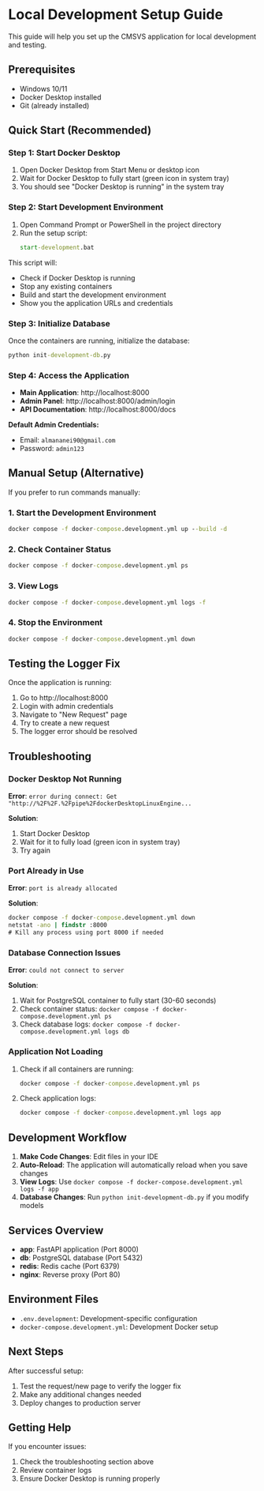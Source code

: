 # Local Development Setup Guide

This guide will help you set up the CMSVS application for local development and testing.

## Prerequisites

- Windows 10/11
- Docker Desktop installed
- Git (already installed)

## Quick Start (Recommended)

### Step 1: Start Docker Desktop
1. Open Docker Desktop from Start Menu or desktop icon
2. Wait for Docker Desktop to fully start (green icon in system tray)
3. You should see "Docker Desktop is running" in the system tray

### Step 2: Start Development Environment
1. Open Command Prompt or PowerShell in the project directory
2. Run the setup script:
   ```cmd
   start-development.bat
   ```

This script will:
- Check if Docker Desktop is running
- Stop any existing containers
- Build and start the development environment
- Show you the application URLs and credentials

### Step 3: Initialize Database
Once the containers are running, initialize the database:
```cmd
python init-development-db.py
```

### Step 4: Access the Application
- **Main Application**: http://localhost:8000
- **Admin Panel**: http://localhost:8000/admin/login
- **API Documentation**: http://localhost:8000/docs

**Default Admin Credentials:**
- Email: `almananei90@gmail.com`
- Password: `admin123`

## Manual Setup (Alternative)

If you prefer to run commands manually:

### 1. Start the Development Environment
```cmd
docker compose -f docker-compose.development.yml up --build -d
```

### 2. Check Container Status
```cmd
docker compose -f docker-compose.development.yml ps
```

### 3. View Logs
```cmd
docker compose -f docker-compose.development.yml logs -f
```

### 4. Stop the Environment
```cmd
docker compose -f docker-compose.development.yml down
```

## Testing the Logger Fix

Once the application is running:

1. Go to http://localhost:8000
2. Login with admin credentials
3. Navigate to "New Request" page
4. Try to create a new request
5. The logger error should be resolved

## Troubleshooting

### Docker Desktop Not Running
**Error**: `error during connect: Get "http://%2F%2F.%2Fpipe%2FdockerDesktopLinuxEngine...`

**Solution**: 
1. Start Docker Desktop
2. Wait for it to fully load (green icon in system tray)
3. Try again

### Port Already in Use
**Error**: `port is already allocated`

**Solution**:
```cmd
docker compose -f docker-compose.development.yml down
netstat -ano | findstr :8000
# Kill any process using port 8000 if needed
```

### Database Connection Issues
**Error**: `could not connect to server`

**Solution**:
1. Wait for PostgreSQL container to fully start (30-60 seconds)
2. Check container status: `docker compose -f docker-compose.development.yml ps`
3. Check database logs: `docker compose -f docker-compose.development.yml logs db`

### Application Not Loading
1. Check if all containers are running:
   ```cmd
   docker compose -f docker-compose.development.yml ps
   ```
2. Check application logs:
   ```cmd
   docker compose -f docker-compose.development.yml logs app
   ```

## Development Workflow

1. **Make Code Changes**: Edit files in your IDE
2. **Auto-Reload**: The application will automatically reload when you save changes
3. **View Logs**: Use `docker compose -f docker-compose.development.yml logs -f app`
4. **Database Changes**: Run `python init-development-db.py` if you modify models

## Services Overview

- **app**: FastAPI application (Port 8000)
- **db**: PostgreSQL database (Port 5432)
- **redis**: Redis cache (Port 6379)
- **nginx**: Reverse proxy (Port 80)

## Environment Files

- `.env.development`: Development-specific configuration
- `docker-compose.development.yml`: Development Docker setup

## Next Steps

After successful setup:
1. Test the request/new page to verify the logger fix
2. Make any additional changes needed
3. Deploy changes to production server

## Getting Help

If you encounter issues:
1. Check the troubleshooting section above
2. Review container logs
3. Ensure Docker Desktop is running properly
